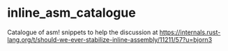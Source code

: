 # inline_asm_catalogue
Catalogue of asm! snippets to help the discussion at https://internals.rust-lang.org/t/should-we-ever-stabilize-inline-assembly/11211/57?u=bjorn3
